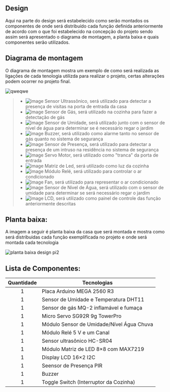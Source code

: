 
## Design

Aqui na parte do design será estabelecido como serão montados os componentes de onde será distribuído cada função definida anteriormente de acordo com o que foi estabelecido na concepção do projeto sendo assim será apresentado o diagrama de montagem, a planta baixa e quais componentes serão utilizados.

## Diagrama de montagem

O diagrama de montagem mostra um exemplo de como será realizada as ligações de cada tenologia utilizda para realizar o projeto, certas alterações podem ocorrer no projeto final.


![qweqwe](https://user-images.githubusercontent.com/92868328/145195751-9b7ff73f-a25e-4022-8b52-78c6e2cc6838.png)

>- ![image](https://user-images.githubusercontent.com/92868328/145211898-ef771913-f139-4e91-a114-6cbf8816e615.png) Sensor Ultrassônico, será utilizado para detectar a presença de visitas na porta de entrada da casa
>- ![image](https://user-images.githubusercontent.com/92868328/145211965-e3976a8e-f432-4ff5-a563-8a72019d141b.png) Sensor de Gás, será utilizado na cozinha para fazer a detectação de gás
>- ![image](https://user-images.githubusercontent.com/92868328/145212008-5bd0b31d-8e2d-452c-a189-2ae751b328ef.png) Sensor de Umidade, será utilizado junto com o sensor de nível de água para determinar se é necessário regar o jardim
>- ![image](https://user-images.githubusercontent.com/92868328/145212033-bd324862-caa6-4b71-b354-89d745dc228a.png) Buzzer, será utilizado como alarme tanto no sensor de gás quanto no sistema de segurança
>- ![image](https://user-images.githubusercontent.com/92868328/145212089-698ed181-e128-4981-8f93-6cd38e48ed17.png) Sensor de Presença, será utilizado para detectar a presença de um intruso na residência no sistema de segurança
>- ![image](https://user-images.githubusercontent.com/92868328/145212101-177c838d-af45-47b9-973c-a8757aac88a2.png) Servo Motor, será utilizado como "tranca" da porta de entrada
>- ![image](https://user-images.githubusercontent.com/92868328/145212164-fa3d7380-fc7e-4158-8b4d-278ca17a3643.png) Matriz de Led, será utilizado como luz da cozinha
>- ![image](https://user-images.githubusercontent.com/92868328/145212272-00f48574-cc6e-40ed-9864-83e7d4937c1e.png) Módulo Relé, será utilizado para controlar o ar condicionado
>- ![image](https://user-images.githubusercontent.com/92868328/145212302-49d8e0d8-57bf-4dcb-9f54-4fb8e938dea7.png) Fan, será utilizado para representar o ar condicionado
>- ![image](https://user-images.githubusercontent.com/92868328/145212339-92a87640-bd51-425d-952c-4cdcaac849bf.png) Sensor de Nível de Água, será utilizado com o sensor de umidade para determinar se será necessário regar o jardim
>- ![image](https://user-images.githubusercontent.com/92868328/145212354-41536d21-a369-45d0-8109-ab4b25c78703.png) LCD, será utilizado como painel de controle das função anteriormente descritas



## Planta baixa:

A imagem a seguir é planta baixa da casa que será montada e mostra como será distribuidas cada função exemplificada no projeto e onde será montada cada tecnologia

![planta baixa design pi2](https://user-images.githubusercontent.com/92868328/145198906-9bcd7558-f908-4047-88ef-d52aedd6a81d.png)


## Lista de Componentes:
Quantidade  | Tecnologias
:---------:   | ------
1           | Placa Arduino MEGA 2560 R3
1           | Sensor de Umidade e Temperatura DHT11
1           | Sensor de gás MQ-2 inflamável e fumaça
1           | Micro Servo SG92R 9g TowerPro
1           | Módulo Sensor de Umidade/Nível Água Chuva
1           | Módulo Relé 5 V e um Canal
1           | Sensor ultrasônico HC-SR04
1           | Módulo Matriz de LED 8×8 com MAX7219
1           | Display LCD 16×2 I2C 
1           | Seensor de Presença PIR 
1           | Buzzer
1           | Toggle Switch (Interruptor da Cozinha)
